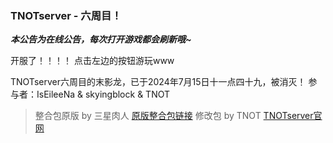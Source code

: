 ### TNOTserver - 六周目！
***本公告为在线公告，每次打开游戏都会刷新哦~***

开服了！！！！
点击左边的按钮游玩www

TNOTserver六周目的末影龙，已于2024年7月15日十一点四十九，被消灭！
参与者：IsEileeNa & skyingblock & TNOT


> 整合包原版 by 三星肉人
> [原版整合包链接](https://www.mcmod.cn/modpack/801.html)
> 修改包 by TNOT
> [TNOTserver官网](https://mc.tnot.lol/)